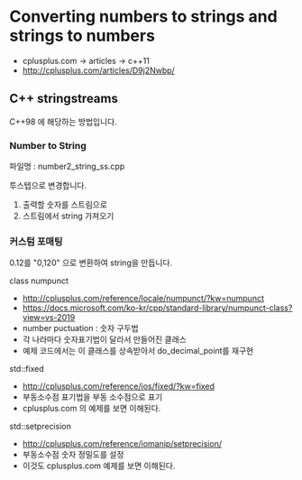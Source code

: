 # Converting numbers to strings and strings to numbers

- cplusplus.com -> articles -> c++11
- http://cplusplus.com/articles/D9j2Nwbp/

## C++ stringstreams
C++98 에 해당하는 방법입니다.

### Number to String
파일명 : number2_string_ss.cpp

투스텝으로 변경합니다.

1. 출력할 숫자를 스트림으로
2. 스트림에서 string 가져오기

### 커스텀 포매팅
0.12를 "0,120" 으로 변환하여 string을 만듭니다.

class numpunct 
- http://cplusplus.com/reference/locale/numpunct/?kw=numpunct
- https://docs.microsoft.com/ko-kr/cpp/standard-library/numpunct-class?view=vs-2019
- number puctuation : 숫자 구두법
- 각 나라마다 숫자표기법이 달라서 만들어진 클래스
- 예제 코드에서는 이 클래스를 상속받아서 do_decimal_point를 재구현

std::fixed
- http://cplusplus.com/reference/ios/fixed/?kw=fixed
- 부동소수점 표기법을 부동 소수점으로 표기
- cplusplus.com 의 예제를 보면 이해된다.

std::setprecision
- http://cplusplus.com/reference/iomanip/setprecision/ 
- 부동소수점 숫자 정밀도를 설정
- 이것도 cplusplus.com 예제를 보면 이해된다.